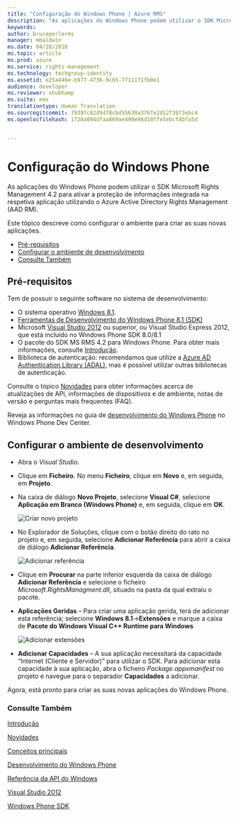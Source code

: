 ```yaml
---
title: "Configuração do Windows Phone | Azure RMS"
description: "As aplicações do Windows Phone podem utilizar o SDK Microsoft Rights Management 4.2 para ativar a proteção de informações integrada na respetiva aplicação."
keywords: 
author: bruceperlerms
manager: mbaldwin
ms.date: 04/28/2016
ms.topic: article
ms.prod: azure
ms.service: rights-management
ms.technology: techgroup-identity
ms.assetid: e25a446e-b977-4736-9c65-7711171fb0e1
audience: developer
ms.reviewer: shubhamp
ms.suite: ems
translationtype: Human Translation
ms.sourcegitcommit: 79397c82d9478cbd55630a376fe2d12f3873ebc4
ms.openlocfilehash: 1728a094dfaa869ae490e86d10ffe5ebcf4bfa5d


---
```


# Configuração do Windows Phone


As aplicações do Windows Phone podem utilizar o SDK Microsoft Rights Management 4.2 para ativar a proteção de informações integrada na respetiva aplicação utilizando o Azure Active Directory Rights Management (AAD RM).

Este tópico descreve como configurar o ambiente para criar as suas novas aplicações.

-   [Pré-requisitos](#prerequisites)
-   [Configurar o ambiente de desenvolvimento](#configuring-your-development-environment)
-   [Consulte Também](#see-also)

## Pré-requisitos


Tem de possuir o seguinte software no sistema de desenvolvimento:

-   O sistema operativo [Windows 8.1](http://windows.microsoft.com/en-US/windows-8/meet).
-   [Ferramentas de Desenvolvimento do Windows Phone 8.1 (SDK)](http://dev.windowsphone.com/en-us/downloadsdk)
-   Microsoft [Visual Studio 2012](http://www.microsoft.com/visualstudio/eng/products/visual-studio-overview) ou superior, ou Visual Studio Express 2012, que está incluído no Windows Phone SDK 8.0/8.1
-   O pacote do SDK MS RMS 4.2 para Windows Phone. Para obter mais informações, consulte [Introdução](get-started.md).
-   Biblioteca de autenticação: recomendamos que utilize a [Azure AD Authentication Library (ADAL)](https://msdn.microsoft.com/en-us/library/jj573266.aspx), mas é possível utilizar outras bibliotecas de autenticação.

Consulte o tópico [Novidades](release-notes.md) para obter informações acerca de atualizações de API, informações de dispositivos e de ambiente, notas de versão e perguntas mais frequentes (FAQ).

Reveja as informações no guia de [desenvolvimento do Windows Phone](https://msdn.microsoft.com/en-us/library/windowsphone/develop/ff402535.aspx) no Windows Phone Dev Center.

## Configurar o ambiente de desenvolvimento


-   Abra o *Visual Studio*.
-   Clique em **Ficheiro**. No menu **Ficheiro**, clique em **Novo** e, em seguida, em **Projeto**.
-   Na caixa de diálogo **Novo Projeto**, selecione **Visual C\#**, selecione **Aplicação em Branco (Windows Phone)** e, em seguida, clique em **OK**.

    ![Criar novo projeto](../media/wpsetup-newproj.png)

-   No Explorador de Soluções, clique com o botão direito do rato no projeto e, em seguida, selecione **Adicionar Referência** para abrir a caixa de diálogo **Adicionar Referência**.

    ![Adicionar referência](../media/wpsetup-addref.png)

-   Clique em **Procurar** na parte inferior esquerda da caixa de diálogo **Adicionar Referência** e selecione o ficheiro *Microsoft.RightsManagment.dll*, situado na pasta da qual extraiu o pacote.
-   **Aplicações Geridas** – Para criar uma aplicação gerida, terá de adicionar esta referência; selecione **Windows 8.1**-&gt;**Extensões** e marque a caixa de **Pacote do Windows Visual C++ Runtime para Windows**

    ![Adicionar extensões](../media/wpsetup-refmngr.png)

-   **Adicionar Capacidades** – A sua aplicação necessitará da capacidade “Internet (Cliente e Servidor)” para utilizar o SDK. Para adicionar esta capacidade à sua aplicação, abra o ficheiro *Package.appxmanifest* no projeto e navegue para o separador **Capacidades** a adicionar.

Agora, está pronto para criar as suas novas aplicações do Windows Phone.

### Consulte Também

[Introdução](get-started.md)

[Novidades](release-notes.md)

[Conceitos principais](core-concepts.md)

[Desenvolvimento do Windows Phone](https://msdn.microsoft.com/en-us/library/windowsphone/develop/ff402535.aspx)

[Referência da API do Windows](/rights-management/sdk/4.2/api/winrt/Microsoft.RightsManagement)

[Visual Studio 2012](http://www.microsoft.com/visualstudio/eng/products/visual-studio-overview)

[Windows Phone SDK](http://dev.windowsphone.com/en-us/downloadsdk)

 

 






<!--HONumber=Jul16_HO4-->


